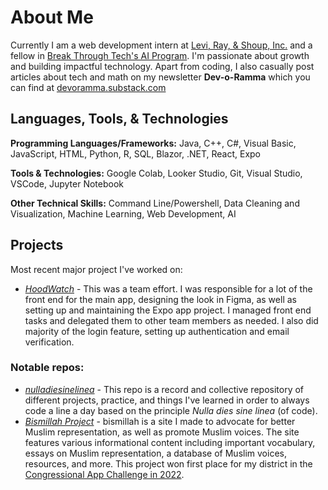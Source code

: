 # About Me
Currently I am a web development intern at [Levi, Ray, & Shoup, Inc.](https://www.lrswebsolutions.com/) and a fellow in [Break Through Tech's AI Program](https://www.breakthroughtech.org/programs/the-ai-program/). I'm passionate about growth and building impactful technology.
Apart from coding, I also casually post articles about tech and math on my newsletter **Dev-o-Ramma** which you can find at [devoramma.substack.com](https://devoramma.substack.com/)

## Languages, Tools, & Technologies
**Programming Languages/Frameworks:** Java, C++, C#, Visual Basic, JavaScript, HTML, Python, R, SQL, Blazor, .NET, React, Expo

**Tools & Technologies:** Google Colab, Looker Studio, Git, Visual Studio, VSCode, Jupyter Notebook

**Other Technical Skills:** Command Line/Powershell, Data Cleaning and Visualization, Machine Learning, Web Development, AI

## Projects
Most recent major project I've worked on:
- [_HoodWatch_](https://github.com/mrchow330/Neighborhood-Safety-App) - This was a team effort. I was responsible for a lot of the front end for the main app, designing the look in Figma, as well as setting up and maintaining the Expo app project. I managed front end tasks and delegated them to other team members as needed. I also did majority of the login feature, setting up authentication and email verification.
  
### Notable repos:

- [_nulladiesinelinea_](https://github.com/warramma/nulladiessinelinea/tree/main) - This repo is a record and collective repository of different projects, practice, and things I've learned in order to always code a line a day based on the principle *Nulla dies sine linea* (of code). 
- [_Bismillah Project_](https://warramma.github.io/bismillah-twopointoh/) - bismillah is a site I made to advocate for better Muslim representation, as well as promote Muslim voices. The site features various informational content including important vocabulary, essays on Muslim representation, a database of Muslim voices, resources, and more. This project won first place for my district in the [Congressional App Challenge in 2022](https://www.congressionalappchallenge.us/22-il18/).
